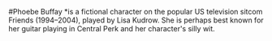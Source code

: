 [logo]: https://lgbtfansdeservebetter.com/static/uploads/2016/09/Phoebe-Buffay-Lisa-Kudrow.png "Phoebbe"
#Phoebe Buffay
*is a fictional character on the popular US television sitcom Friends (1994–2004), played by Lisa Kudrow. She is perhaps best known for her guitar playing in Central Perk and her character's silly wit. 